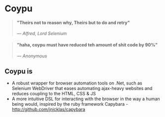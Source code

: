 # Coypu

> #### "Theirs not to reason why, Theirs but to do and retry"
>
> &mdash; <cite>Alfred, Lord Selenium

> #### "haha, coypu must have reduced teh amount of shit code by 90%"
>
> &mdash; <cite>Anonymous</cite>

## Coypu is

* A robust wrapper for browser automation tools on .Net, such as Selenium WebDriver that eases automating ajax-heavy websites and reduces coupling to the HTML, CSS & JS
* A more intuitive DSL for interacting with the browser in the way a human being would, inspired by the ruby framework Capybara - http://github.com/jnicklas/capybara
